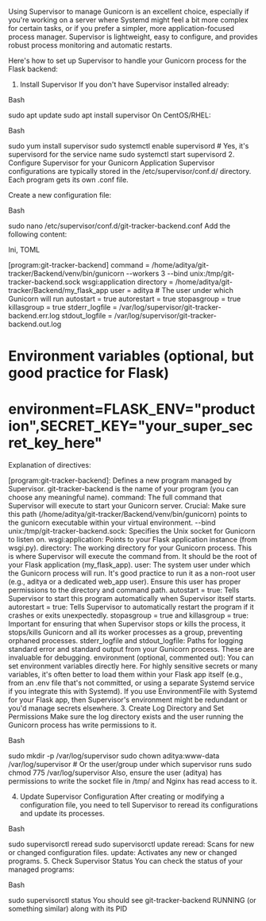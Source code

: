 Using Supervisor to manage Gunicorn is an excellent choice, especially if you're working on a server where Systemd might feel a bit more complex for certain tasks, or if you prefer a simpler, more application-focused process manager. Supervisor is lightweight, easy to configure, and provides robust process monitoring and automatic restarts.

Here's how to set up Supervisor to handle your Gunicorn process for the Flask backend:

1. Install Supervisor
If you don't have Supervisor installed already:

Bash

sudo apt update
sudo apt install supervisor
On CentOS/RHEL:

Bash

sudo yum install supervisor
sudo systemctl enable supervisord # Yes, it's supervisord for the service name
sudo systemctl start supervisord
2. Configure Supervisor for your Gunicorn Application
Supervisor configurations are typically stored in the /etc/supervisor/conf.d/ directory. Each program gets its own .conf file.

Create a new configuration file:

Bash

sudo nano /etc/supervisor/conf.d/git-tracker-backend.conf
Add the following content:

Ini, TOML

[program:git-tracker-backend]
command = /home/aditya/git-tracker/Backend/venv/bin/gunicorn --workers 3 --bind unix:/tmp/git-tracker-backend.sock wsgi:application
directory = /home/aditya/git-tracker/Backend/my_flask_app
user = aditya # The user under which Gunicorn will run
autostart = true
autorestart = true
stopasgroup = true
killasgroup = true
stderr_logfile = /var/log/supervisor/git-tracker-backend.err.log
stdout_logfile = /var/log/supervisor/git-tracker-backend.out.log
# Environment variables (optional, but good practice for Flask)
# environment=FLASK_ENV="production",SECRET_KEY="your_super_secret_key_here"
Explanation of directives:

[program:git-tracker-backend]: Defines a new program managed by Supervisor. git-tracker-backend is the name of your program (you can choose any meaningful name).
command: The full command that Supervisor will execute to start your Gunicorn server.
Crucial: Make sure this path (/home/aditya/git-tracker/Backend/venv/bin/gunicorn) points to the gunicorn executable within your virtual environment.
--bind unix:/tmp/git-tracker-backend.sock: Specifies the Unix socket for Gunicorn to listen on.
wsgi:application: Points to your Flask application instance (from wsgi.py).
directory: The working directory for your Gunicorn process. This is where Supervisor will execute the command from. It should be the root of your Flask application (my_flask_app).
user: The system user under which the Gunicorn process will run. It's good practice to run it as a non-root user (e.g., aditya or a dedicated web_app user). Ensure this user has proper permissions to the directory and command path.
autostart = true: Tells Supervisor to start this program automatically when Supervisor itself starts.
autorestart = true: Tells Supervisor to automatically restart the program if it crashes or exits unexpectedly.
stopasgroup = true and killasgroup = true: Important for ensuring that when Supervisor stops or kills the process, it stops/kills Gunicorn and all its worker processes as a group, preventing orphaned processes.
stderr_logfile and stdout_logfile: Paths for logging standard error and standard output from your Gunicorn process. These are invaluable for debugging.
environment (optional, commented out): You can set environment variables directly here. For highly sensitive secrets or many variables, it's often better to load them within your Flask app itself (e.g., from an .env file that's not committed, or using a separate Systemd service if you integrate this with Systemd). If you use EnvironmentFile with Systemd for your Flask app, then Supervisor's environment might be redundant or you'd manage secrets elsewhere.
3. Create Log Directory and Set Permissions
Make sure the log directory exists and the user running the Gunicorn process has write permissions to it.

Bash

sudo mkdir -p /var/log/supervisor
sudo chown aditya:www-data /var/log/supervisor # Or the user/group under which supervisor runs
sudo chmod 775 /var/log/supervisor
Also, ensure the user (aditya) has permissions to write the socket file in /tmp/ and Nginx has read access to it.

4. Update Supervisor Configuration
After creating or modifying a configuration file, you need to tell Supervisor to reread its configurations and update its processes.

Bash

sudo supervisorctl reread
sudo supervisorctl update
reread: Scans for new or changed configuration files.
update: Activates any new or changed programs.
5. Check Supervisor Status
You can check the status of your managed programs:

Bash

sudo supervisorctl status
You should see git-tracker-backend RUNNING (or something similar) along with its PID